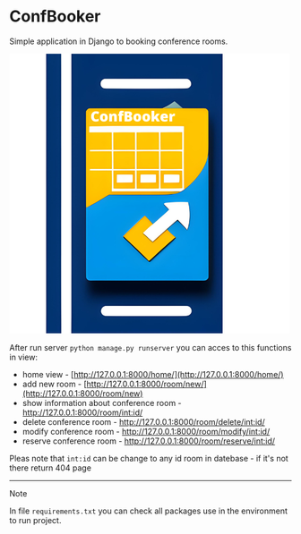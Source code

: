 # ConfBooker
Simple application in Django to booking conference rooms.

![ConfBooker-logo](https://github.com/TheRizzy/ConfBooker/blob/main/ConfBooker/main/static/ConfBookLogo.png?raw=true)

After run server `python manage.py runserver` you can acces to this functions in view:
- home view - [http://127.0.0.1:8000/home/](http://127.0.0.1:8000/home/)
- add new room - [http://127.0.0.1:8000/room/new/](http://127.0.0.1:8000/room/new)
- show information about conference room - [http://127.0.0.1:8000/room/<int:id>/](http://127.0.0.1:8000/room/<int:id>/)
- delete conference room - [http://127.0.0.1:8000/room/delete/<int:id>/](http://127.0.0.1:8000/room/delete/<int:id>/)  
-  modify conference room - [http://127.0.0.1:8000/room/modify/<int:id>/](http://127.0.0.1:8000/room/modify/<int:id>/) 
-  reserve conference room - [http://127.0.0.1:8000/room/reserve/<int:id>/](http://127.0.0.1:8000/room/reserve/<int:id>/)  

Pleas note that `int:id` can be change to any id room in datebase - if it's not there return 404 page

***
> [!NOTE]
> In file `requirements.txt` you can check all packages use in the environment to run project.

